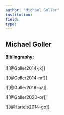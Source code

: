 ```yaml
---
author: "Michael Goller"
institution:
field:
type:
---
```


## Michael Goller
#### Bibliography:

![[@Goller2014-jx]]

![[@Goller2014-mf]]

![[@Goller2018-oz]]

![[@Goller2020-or]]

![[@Harteis2014-go]]